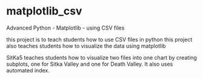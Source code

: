 # matplotlib_csv
Advanced Python - Matplotlib - using CSV files

this project is to teach students how to use CSV files in python
this project also teaches students how to visualize the data using matplotlib

SitKa5 teaches students how to visualize two files into one chart by creating subplots, one for Sitka Valley and one for Death Valley. It also uses automated index.

